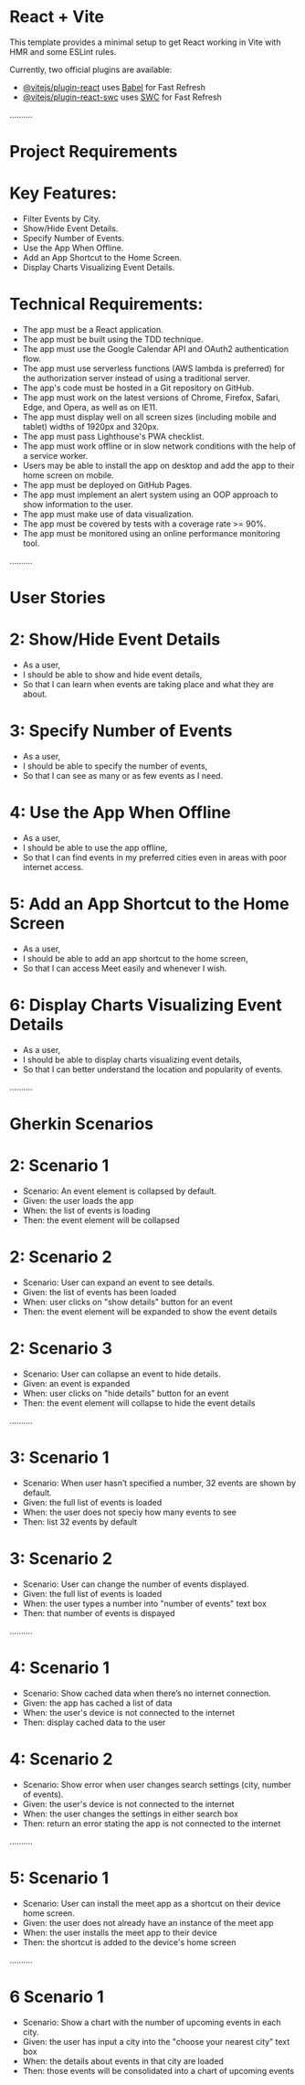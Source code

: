 # React + Vite

This template provides a minimal setup to get React working in Vite with HMR and some ESLint rules.

Currently, two official plugins are available:

- [@vitejs/plugin-react](https://github.com/vitejs/vite-plugin-react/blob/main/packages/plugin-react/README.md) uses [Babel](https://babeljs.io/) for Fast Refresh
- [@vitejs/plugin-react-swc](https://github.com/vitejs/vite-plugin-react-swc) uses [SWC](https://swc.rs/) for Fast Refresh

..........

# Project Requirements

# Key Features:

- Filter Events by City.
- Show/Hide Event Details.
- Specify Number of Events.
- Use the App When Offline.
- Add an App Shortcut to the Home Screen.
- Display Charts Visualizing Event Details.

# Technical Requirements:

- The app must be a React application.
- The app must be built using the TDD technique.
- The app must use the Google Calendar API and OAuth2 authentication flow.
- The app must use serverless functions (AWS lambda is preferred) for the authorization server instead of using a traditional server.
- The app's code must be hosted in a Git repository on GitHub.
- The app must work on the latest versions of Chrome, Firefox, Safari, Edge, and Opera, as well as on IE11.
- The app must display well on all screen sizes (including mobile and tablet) widths of 1920px and 320px.
- The app must pass Lighthouse's PWA checklist.
- The app must work offline or in slow network conditions with the help of a service worker.
- Users may be able to install the app on desktop and add the app to their home screen on mobile.
- The app must be deployed on GitHub Pages.
- The app must implement an alert system using an OOP approach to show information to the user.
- The app must make use of data visualization.
- The app must be covered by tests with a coverage rate >= 90%.
- The app must be monitored using an online performance monitoring tool.

..........

# User Stories

# 2: Show/Hide Event Details

- As a user,
- I should be able to show and hide event details,
- So that I can learn when events are taking place and what they are about.

# 3: Specify Number of Events

- As a user,
- I should be able to specify the number of events,
- So that I can see as many or as few events as I need.

# 4: Use the App When Offline

- As a user,
- I should be able to use the app offline,
- So that I can find events in my preferred cities even in areas with poor internet access.

# 5: Add an App Shortcut to the Home Screen

- As a user,
- I should be able to add an app shortcut to the home screen,
- So that I can access Meet easily and whenever I wish.

# 6: Display Charts Visualizing Event Details

- As a user,
- I should be able to display charts visualizing event details,
- So that I can better understand the location and popularity of events.

..........

# Gherkin Scenarios

# 2: Scenario 1

- Scenario: An event element is collapsed by default.
- Given: the user loads the app
- When: the list of events is loading
- Then: the event element will be collapsed

# 2: Scenario 2

- Scenario: User can expand an event to see details.
- Given: the list of events has been loaded
- When: user clicks on "show details" button for an event
- Then: the event element will be expanded to show the event details

# 2: Scenario 3

- Scenario: User can collapse an event to hide details.
- Given: an event is expanded
- When: user clicks on "hide details" button for an event
- Then: the event element will collapse to hide the event details

..........

# 3: Scenario 1

- Scenario: When user hasn’t specified a number, 32 events are shown by default.
- Given: the full list of events is loaded
- When: the user does not speciy how many events to see
- Then: list 32 events by default

# 3: Scenario 2

- Scenario: User can change the number of events displayed.
- Given: the full list of events is loaded
- When: the user types a number into "number of events" text box
- Then: that number of events is dispayed

..........

# 4: Scenario 1

- Scenario: Show cached data when there’s no internet connection.
- Given: the app has cached a list of data
- When: the user's device is not connected to the internet
- Then: display cached data to the user

# 4: Scenario 2

- Scenario: Show error when user changes search settings (city, number of events).
- Given: the user's device is not connected to the internet
- When: the user changes the settings in either search box
- Then: return an error stating the app is not connected to the internet

..........

# 5: Scenario 1

- Scenario: User can install the meet app as a shortcut on their device home screen.
- Given: the user does not already have an instance of the meet app
- When: the user installs the meet app to their device
- Then: the shortcut is added to the device's home screen

..........

# 6 Scenario 1

- Scenario: Show a chart with the number of upcoming events in each city.
- Given: the user has input a city into the "choose your nearest city" text box
- When: the details about events in that city are loaded
- Then: those events will be consolidated into a chart of upcoming events
